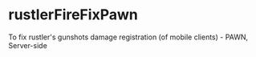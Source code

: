 # rustlerFireFixPawn
To fix rustler's gunshots damage registration (of mobile clients) - PAWN, Server-side 
